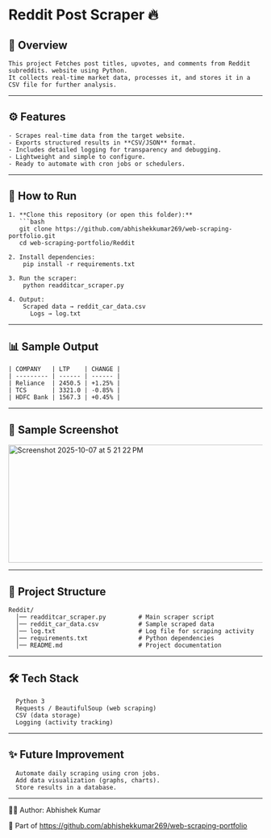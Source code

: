 # Reddit Post Scraper 🔥

## 📌 Overview
    This project Fetches post titles, upvotes, and comments from Reddit subreddits. website using Python.  
    It collects real-time market data, processes it, and stores it in a CSV file for further analysis.

---

## ⚙️ Features
    - Scrapes real-time data from the target website.  
    - Exports structured results in **CSV/JSON** format.  
    - Includes detailed logging for transparency and debugging.  
    - Lightweight and simple to configure.  
    - Ready to automate with cron jobs or schedulers.

---

## 🚀 How to Run

    1. **Clone this repository (or open this folder):**
       ```bash
       git clone https://github.com/abhishekkumar269/web-scraping-portfolio.git
       cd web-scraping-portfolio/Reddit
    
    2. Install dependencies:
        pip install -r requirements.txt
    
    3. Run the scraper:
        python readditcar_scraper.py
    
    4. Output:
        Scraped data → reddit_car_data.csv
          Logs → log.txt

---

## 📊 Sample Output

    | COMPANY   | LTP    | CHANGE |
    | --------- | ------ | ------ |
    | Reliance  | 2450.5 | +1.25% |
    | TCS       | 3321.0 | -0.85% |
    | HDFC Bank | 1567.3 | +0.45% |
    

---
## 📸 Sample Screenshot

<img width="691" height="234" alt="Screenshot 2025-10-07 at 5 21 22 PM" src="https://github.com/user-attachments/assets/870d268c-bd6a-4690-b753-c2822ff7d6e5" />


---
## 📂 Project Structure
      
    Reddit/
      │── readditcar_scraper.py         # Main scraper script
      │── reddit_car_data.csv           # Sample scraped data
      │── log.txt                       # Log file for scraping activity
      │── requirements.txt              # Python dependencies
      │── README.md                     # Project documentation
---

## 🛠️ Tech Stack

      Python 3
      Requests / BeautifulSoup (web scraping)
      CSV (data storage)
      Logging (activity tracking)

---
## ✨ Future Improvement

      Automate daily scraping using cron jobs.
      Add data visualization (graphs, charts).
      Store results in a database.

---
👨‍💻 Author: Abhishek Kumar

  🔗 Part of https://github.com/abhishekkumar269/web-scraping-portfolio
